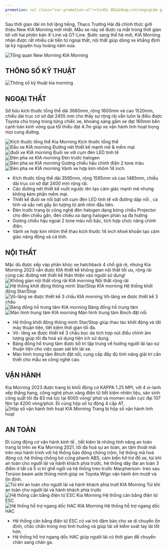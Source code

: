 ```yaml
---
promotion: <ul class="car-promotion-ul"><li>Ưu đãi&nbsp;<strong>giảm giá trực tiếp</strong>&nbsp;khi khách hàng liên hệ qua&nbsp;<strong>HOTLINE.</strong></li><li>Tặng kèm 3 món<strong>&nbsp;phụ kiện</strong>&nbsp;chính hãng (<strong>Thảm chân, dù che mưa</strong>).</li><li>Tặng&nbsp;<strong>Film cách nhiệt Flumar.</strong></li><li>Tặng&nbsp;<strong>1/2</strong>&nbsp;bình nhiên liệu khi giao xe.</li><li>Tặng phiếu bảo dưỡng định kỳ&nbsp;<strong>02 năm/</strong>&nbsp;<strong>20.000km.</strong></li><li>Tặng bảo hành<strong>&nbsp;03 năm</strong>&nbsp;hoặc&nbsp;<strong>100.000km.</strong></li><li>Hỗ trợ mua xe với lãi suất thấp,thủ tục nhanh chóng, xét duyệt nhanh.</li></ul>
---
```


Sau thời gian dài im hơi lặng tiếng, Thaco Trường Hải đã chính thức giới thiệu New KIA Morning mới nhất. Mẫu xe này sẽ được ra mắt trong thời gian tới với hai phiên bản X-Line và GT-Line. Bước sang thế hệ mới, KIA Morning nhận được rất nhiều cải tiến từ ngoại thất, nội thất giúp dòng xe khẳng định lại kỷ nguyên huy hoàng năm xưa.

<div class="post-img-wrapper">
<Image src="https://res.cloudinary.com/dfhheac8o/image/upload/v1695005418/KIA/KIA%20Car/kia-morning-tong-quan_fexjr4.webp" alt="Tổng quan New Morning" fill={true} />
<span class="post-img-title">KIA Morning</span>
</div>

<section id="thongso">
<h2>THÔNG SỐ KỸ THUẬT</h2>

<div class="post-img-wrapper-no-margin" style={{aspectRatio:0.465}}>
<Image src="https://res.cloudinary.com/dfhheac8o/image/upload/v1695005418/KIA/KIA%20Car/thong-so-ki-thuat-kia-morning_xgij1o.webp" alt="Thông số kỹ thuật kia morning" fill={true} />
</div>

</section>

<section id="ngoaithat">
<h2>NGOẠI THẤT</h2>

Sở hữu kích thước tổng thể dài 3660mm, rộng 1600mm và cao 1520mm, chiều dài trục cơ sở đạt 2455 mm cho thấy sự rộng rãi vẫn luôn là điều được Toyota chú trọng trong từng chiếc xe, khoảng sáng gầm xe đạt 160mm bên cạnh bán kính vòng qua tối thiểu đạt 4.7m giúp xe vận hành linh hoạt trọng mọi cung đường.

<div class="grid-2-cols">
<div class="post-img-wrapper" style={{aspectRatio:1.33333}}>
<Image src="https://res.cloudinary.com/dfhheac8o/image/upload/v1695005419/KIA/KIA%20Car/dau-xe-kia-morning_z8ed8s.jpg" alt="Kích thước tổng thể Kia Morning" fill={true} />
<span class="post-img-title">Kích thước tổng thể</span>
</div>

<div class="post-img-wrapper" style={{aspectRatio:1.33333}}>
<Image src="https://res.cloudinary.com/dfhheac8o/image/upload/v1695005416/KIA/KIA%20Car/dau-xe-kia-morning-xline_wnkyej.jpg" alt="Đầu xe KIA morning" fill={true} />
<span class="post-img-title">Đường nét thiết kế mạnh mẽ & mềm mại</span>
</div>

<div class="post-img-wrapper" style={{aspectRatio:1.33333}}>
<Image src="https://res.cloudinary.com/dfhheac8o/image/upload/v1695005415/KIA/KIA%20Car/duoi-xe-kia-morning_q3nns7.jpg" alt="đuôi xe KIA morning" fill={true} />
<span class="post-img-title">Đuôi xe với cụm đèn LED tinh tế</span>
</div>

<div class="post-img-wrapper" style={{aspectRatio:1.33333}}>
<Image src="https://res.cloudinary.com/dfhheac8o/image/upload/v1695005414/KIA/KIA%20Car/den-pha-kia-morning_s00aza.jpg" alt="Đèn pha xe KIA morning" fill={true} />
<span class="post-img-title">Đèn trước halogen</span>
</div>

<div class="post-img-wrapper" style={{aspectRatio:1.33333}}>
<Image src="https://res.cloudinary.com/dfhheac8o/image/upload/v1695005414/KIA/KIA%20Car/guong-chieu-hau-kia-morning_mxcmsy.jpg" alt="Đèn pha xe KIA morning" fill={true} />
<span class="post-img-title">Gương chiếu hậu chỉnh điện 2 tone màu</span>
</div>

<div class="post-img-wrapper" style={{aspectRatio:1.33333}}>
<Image src="https://res.cloudinary.com/dfhheac8o/image/upload/v1695005414/KIA/KIA%20Car/mam-xe-kia-morning_gcxqfb.jpg" alt="Đèn pha xe KIA morning" fill={true} />
<span class="post-img-title">Vành xe hợp kim nhôm 14 inch.</span>
</div>
</div>

- Kích thước tổng thể dài 3595mm, rộng 1595mm và cao 1485mm, chiều dài trục cơ sở đạt 2400 mm rộng rãi.
- Các đường nét thiết kế vuốt ngược lên tạo cảm giác mạnh mẽ nhưng không kém phần mềm mại.
- Thiết kế đuôi xe nổi bật với cụm đèn LED tinh tế với đường dập nổi , cá tính và sắc nét gấy ấn tượng từ ánh nhìn đầu tiên.
- Đèn trước trang bị công nghệ đèn halogen dạng bóng chiếu Projector cho đèn chiếu gần, đèn chiếu xa dạng halogen phản xạ đa hướng
- Gương chiếu hậu ngoài 2 tone màu nổi bậc, tích hợp chức năng chỉnh điện.
- Vành xe hợp kim nhôm thể thao kích thước 14 inch khoẻ khoắn tạo cảm giác năng động và cá tính.

</section>

<section id="noithat"> 
<h2>NỘI THẤT</h2>
Mặc dù được sếp vàp phân khúc xe hatchback 4 chổ giá rẽ, nhưng Kia Morning 2023 vẫn được KIA thiết kế không gian nội thất tối ưu, rộng rãi cùng các đường nét thiết kế thân thiện vào người sử dụng!

<div class="post-img-wrapper">
<Image src="https://res.cloudinary.com/dfhheac8o/image/upload/v1695005413/KIA/KIA%20Car/noi-that-kia-morning_x1nwhw.jpg" alt="Không gian nội thất rộng rãi KIA morning" fill={true} />
<span class="post-img-title">Nội thất rộng rãi</span>
</div>

<div class="grid-2-cols">

<div class="post-img-wrapper">
<Image src="https://res.cloudinary.com/dfhheac8o/image/upload/v1695005414/KIA/KIA%20Car/khoi-dong-nut-nhan-kia-morning_gxfopq.jpg" alt="Hệ thống khởi động thông minh Star/Stop KIA morning" fill={true} />
<span class="post-img-title">Hệ thống khởi động Star/Stop</span>
</div>

<div class="post-img-wrapper">
<Image src="https://res.cloudinary.com/dfhheac8o/image/upload/v1695005414/KIA/KIA%20Car/vo-lang-kia-morning_vzsjap.jpg" alt="Vô-lăng xe được thiết kế 3 chấu KIA morning" fill={true} />
<span class="post-img-title">Vô-lăng xe được thiết kế 3 chấu</span>
</div>

<div class="post-img-wrapper">
<Image src="https://res.cloudinary.com/dfhheac8o/image/upload/v1695005415/KIA/KIA%20Car/dong-ho-kia-morning_e63saw.jpg" alt="Bảng đồng hồ trung tâm KIA morning" fill={true} />
<span class="post-img-title">Bảng đồng hồ trung tâm</span>
</div>

<div class="post-img-wrapper">
<Image src="https://res.cloudinary.com/dfhheac8o/image/upload/v1695007243/KIA/KIA%20Car/man-hinh-giai-tri-kia-morning_wckqhp.jpg" alt="Màn hình trung tâm KIA morning" fill={true} />
<span class="post-img-title">Màn hình trung tâm 8inch đặt nổi</span>
</div>

</div>

- Hệ thống khởi động thông minh Star/Stop giúp thao tác khởi động và tắt máy thuận tiện, tiết kiệm thời gian tối đa.
- Vô- lăng xe được thiết kế 3 chấu bọc da tích hợp nút điều chỉnh âm lượng giúp tối đa hoá sử dụng tiện ích sử dụng.
- Bảng đồng hồ trung tâm được bố trí tập trung về hướng người lái tạo sự thuận tiện cho việc quan sát khi lái xe.
- Màn hình trung tâm 8inch đặt nổi, cung cấp đầy đủ tính năng giải trí cần thiết cho mẫu xe công nghệ cao.

</section>

<section id="vanhanh">
<h2 >VẬN HÀNH</h2>
Kia Morning 2023 được trang bị khối động cơ KAPPA 1.25 MPI, với 4 xi-lanh xếp thẳng hang,  công nghệ phun xăng điện tử tiết kiệm nhiên liệu, sản sinh công suất tối đa 83 mã lực tại 6000 vòng/ phút và momen xoắn cực đại 107 Nm tại 4200 vòng/phút.  Đi cùng hộp số tự động 4 cấp AT.

<div class="post-img-wrapper" style={{aspectRatio:1.818}}>
<Image src="https://res.cloudinary.com/dfhheac8o/image/upload/v1695005413/KIA/KIA%20Car/dong-co-kia-morning_warzwt.jpg" alt="Hộp số vận hành linh hoạt KIA Morning" fill={true} />
<span class="post-img-title">Trang bị hộp số vận hành linh hoạt</span>
</div>

</section>

<section id="antoan">
<h2 >AN TOÀN</h2>
Đi cùng động cơ vận hành kinh tế , tiết kiệm là những tính năng an toàn trang bị trên xe Kia Morning 2021, tối đa hoá sự an toàn, an tâm thoải mái trên mọi hành trình với hệ thống báo động chống trộm, hệ thống mã hoá động cơ, hệ thống chống bó cứng phanh ABS, cảm biến hở trợ đổ xe, túi khí an toàn cho người lái và hành khách phía trước, hệ thống dây đai an toàn 3 điểm ở tất cả 5 vị trí ghế ngồi và hệ thống treo trước Macpherson- treo sau Torsion beam axle thông minh giúp xe Toyota Wigo vận hành êm mượt và ổn định.

<div class="post-img-wrapper" style={{aspectRatio:1.818}}>
<Image src="https://res.cloudinary.com/dfhheac8o/image/upload/v1695005413/KIA/KIA%20Car/tui-khi-kia-morning_c8k8ys.jpg" alt="Túi khí an toàn cho người lái và hành khách phía trướ KIA Morning" fill={true} />
<span class="post-img-title">Túi khí an toàn cho người lái và hành khách phía trước</span>
</div>

<div class="grid-2-cols">

<div class="post-img-wrapper" style={{aspectRatio:1.33333}}>
<Image src="https://res.cloudinary.com/dfhheac8o/image/upload/v1695005413/KIA/KIA%20Car/he-thong-an-toan-esc-kia-morning_gncnxo.jpg" alt="Hệ thống cân bằng điện tử ESC Kia Morning" fill={true} />
<span class="post-img-title">Hệ thống cân bằng điện tử ESC</span>
</div>

<div class="post-img-wrapper" style={{aspectRatio:1.33333}}>
<Image src="https://res.cloudinary.com/dfhheac8o/image/upload/v1695005413/KIA/KIA%20Car/ho-tro-ngang-doc-kia-morning_op5bnl.jpg" alt="Hệ thống hỗ trợ ngang dốc HAC KIA Morning" fill={true} />
<span class="post-img-title">Hệ thống hỗ trợ ngang dốc HAC</span>
</div>

</div>

- Hệ thống cân bằng điện tử ESC có vai trò đảm bảo cho xe di chuyển ổn định, chắc chắn trong mọi tình huống và giúp tài xế kiểm soát tay lái tốt hơn.
- Hệ thống hỗ trợ ngang dốc HAC giúp người lái có thời gian để chuyển chân sang chân ga.

</section>
